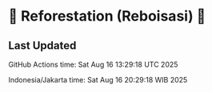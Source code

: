 
# 🌳 Reforestation (Reboisasi) 🌲

## Last Updated

GitHub Actions time: Sat Aug 16 13:29:18 UTC 2025

Indonesia/Jakarta time: Sat Aug 16 20:29:18 WIB 2025
